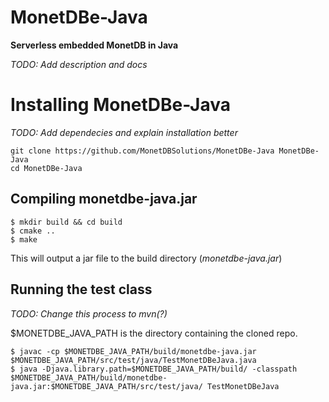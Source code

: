 # MonetDBe-Java
**Serverless embedded MonetDB in Java**

*TODO: Add description and docs*

# Installing MonetDBe-Java
*TODO: Add dependecies and explain installation better*

```
git clone https://github.com/MonetDBSolutions/MonetDBe-Java MonetDBe-Java
cd MonetDBe-Java
```
## Compiling monetdbe-java.jar
```
$ mkdir build && cd build
$ cmake ..
$ make
```
This will output a jar file to the build directory (*monetdbe-java.jar*)

## Running the test class
*TODO: Change this process to mvn(?)*

$MONETDBE_JAVA_PATH is the directory containing the cloned repo.
```
$ javac -cp $MONETDBE_JAVA_PATH/build/monetdbe-java.jar $MONETDBE_JAVA_PATH/src/test/java/TestMonetDBeJava.java
$ java -Djava.library.path=$MONETDBE_JAVA_PATH/build/ -classpath $MONETDBE_JAVA_PATH/build/monetdbe-java.jar:$MONETDBE_JAVA_PATH/src/test/java/ TestMonetDBeJava
```
